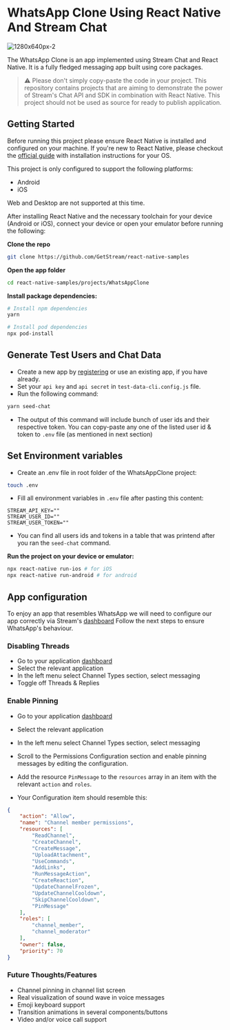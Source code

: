 # WhatsApp Clone Using React Native And Stream Chat

![1280x640px-2](https://user-images.githubusercontent.com/25864161/166482441-e92ad7cf-8705-42b5-ae83-878cc60b4ebd.jpg)


The WhatsApp Clone is an app implemented using Stream Chat and React Native. 
It is a fully fledged messaging app built using core packages.

> ⚠️ Please don't simply copy-paste the code in your project. 
> This repository contains projects that are aiming to demonstrate the power of Stream's Chat API and SDK in combination with React Native. This project should not be used as source for ready to publish application.

## Getting Started

Before running this project please ensure React Native is installed and configured on your machine. If you're new to React Native, please checkout the [official guide](https://reactnative.dev/docs/environment-setup) with installation instructions for your OS.

This project is only configured to support the following platforms:

- Android
- iOS

Web and Desktop are not supported at this time.

After installing React Native and the necessary toolchain for your device (Android or iOS), connect your device or open your emulator before running the following:

**Clone the repo**

```bash
git clone https://github.com/GetStream/react-native-samples
```

**Open the app folder**

```bash
cd react-native-samples/projects/WhatsAppClone
```

**Install package dependencies:**

```bash
# Install npm dependencies
yarn

# Install pod dependencies
npx pod-install
```

## Generate Test Users and Chat Data

- Create a new app by [registering](https://getstream.io/chat/trial/) or use an existing app, if you have already.
- Set your `api key` and `api secret` in `test-data-cli.config.js` file.
- Run the following command:

```sh
yarn seed-chat
```

- The output of this command will include bunch of user ids and their respective token. You can copy-paste any one of the listed user id & token to `.env` file (as mentioned in next section)

## Set Environment variables

- Create an .env file in root folder of the WhatsAppClone project:

```sh
touch .env
```

- Fill all environment variables in `.env` file after pasting this content:

```
STREAM_API_KEY=""
STREAM_USER_ID=""
STREAM_USER_TOKEN=""
```

- You can find all users ids and tokens in a table that was printend after you ran the `seed-chat` command.

**Run the project on your device or emulator:**

```bash
npx react-native run-ios # for iOS
npx react-native run-android # for android
```

## App configuration
To enjoy an app that resembles WhatsApp we will need to configure our app correctly via Stream's [dashboard](https://dashboard.getstream.io/)
Follow the next steps to ensure WhatsApp's behaviour.

### Disabling Threads

- Go to your application [dashboard](https://dashboard.getstream.io/)
- Select the relevant application
- In the left menu select Channel Types section, select messaging
- Toggle off Threads & Replies

### Enable Pinning

- Go to your application [dashboard](https://dashboard.getstream.io/)
- Select the relevant application
- In the left menu select Channel Types section, select messaging
- Scroll to the Permissions Configuration section and enable pinning messages by editing the configuration.
- Add the resource `PinMessage` to the `resources` array in an item with the relevant `action` and `roles`. 

- Your Configuration item should resemble this:
```json
{
    "action": "Allow",
    "name": "Channel member permissions",
    "resources": [
        "ReadChannel",
        "CreateChannel",
        "CreateMessage",
        "UploadAttachment",
        "UseCommands",
        "AddLinks",
        "RunMessageAction",
        "CreateReaction",
        "UpdateChannelFrozen",
        "UpdateChannelCooldown",
        "SkipChannelCooldown",
        "PinMessage"
    ],
    "roles": [
        "channel_member",
        "channel_moderator"
    ],
    "owner": false,
    "priority": 70
}
```

### Future Thoughts/Features

- Channel pinning in channel list screen
- Real visualization of sound wave in voice messages
- Emoji keyboard support
- Transition animations in several components/buttons
- Video and/or voice call support
